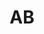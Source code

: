 ---
layout: prefab
title: AB
data_file: AB
parent: Prefabs
nav_exclude: true
search_exclude: false
---